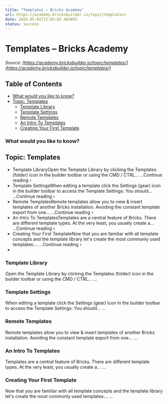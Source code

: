 ```yaml
---
title: "Templates – Bricks Academy"
url: https://academy.bricksbuilder.io/topic/templates/
date: 2025-05-01T12:03:02.483865
status: success
---
```


# Templates – Bricks Academy

*Source: [https://academy.bricksbuilder.io/topic/templates/](https://academy.bricksbuilder.io/topic/templates/)*

## Table of Contents

  - [What  would you like to know?](#what--would-you-like-to-know)
- [Topic: Templates](#topic-templates)
  - [Template Library](#template-library)
  - [Template Settings](#template-settings)
  - [Remote Templates](#remote-templates)
  - [An Intro To Templates](#an-intro-to-templates)
  - [Creating Your First Template](#creating-your-first-template)

### What  would you like to know?

## Topic: Templates

- Template LibraryOpen the Template Library by clicking the Templates (folder) icon in the builder toolbar or using the CMD / CTRL… ...Continue reading ›
- Template SettingsWhen editing a template click the Settings (gear) icon in the builder toolbar to access the Template Settings: You should… ...Continue reading ›
- Remote TemplatesRemote templates allow you to view & insert templates of another Bricks installation. Avoiding the constant template export from one… ...Continue reading ›
- An Intro To TemplatesTemplates are a central feature of Bricks. There are different template types. At the very least, you usually create a… ...Continue reading ›
- Creating Your First TemplateNow that you are familiar with all template concepts and the template library let's create the most commonly used templates:… ...Continue reading ›
-

### Template Library

Open the Template Library by clicking the Templates (folder) icon in the builder toolbar or using the CMD / CTRL… ...

### Template Settings

When editing a template click the Settings (gear) icon in the builder toolbar to access the Template Settings: You should… ...

### Remote Templates

Remote templates allow you to view & insert templates of another Bricks installation. Avoiding the constant template export from one… ...

### An Intro To Templates

Templates are a central feature of Bricks. There are different template types. At the very least, you usually create a… ...

### Creating Your First Template

Now that you are familiar with all template concepts and the template library let's create the most commonly used templates:… ...

